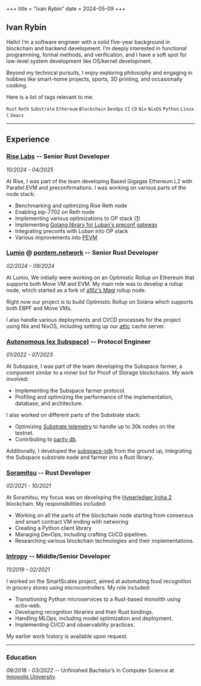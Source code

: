 +++
title = "Ivan Rybin"
date = 2024-05-09
+++

## Ivan Rybin

Hello! I’m a software engineer with a solid five-year background in blockchain and backend development.
I’m deeply interested in functional programming, formal methods, and verification, and I have a soft
spot for low-level system development like OS/kernel development.

Beyond my technical pursuits, I enjoy exploring philosophy and engaging in hobbies like smart-home
projects, sports, 3D printing, and occasionally cooking.

Here is a list of tags relevant to me:

`Rust` `Reth` `Substrate` `Ethereum` `Blockchain` `DevOps` `CI` `CD` `Nix` `NixOS` `Python` `Linux` `C` `Emacs`

______________________________________________________________________

## Experience

### [Rise Labs](https://www.riselabs.xyz/) -- Senior Rust Developer

*10/2024 - 04/2025*

At Rise, I was part of the team developing Based Gigagas Ethereum L2 with Parallel EVM and preconfirmations. I was working on various parts of
the node stack:

- Benchmarking and optimizing Rise Reth node
- Enabling eip-7702 on Reth node
- Implementing various optimizations to OP stack ([1](https://github.com/ethereum-optimism/optimism/pull/13139))
- Implementing [Golang library for Luban's preconf gateway](https://github.com/risechain/luban-api)
- Integrating preconfs with Luban into OP stack
- Various improvements into [PEVM](https://github.com/risechain/pevm)

### [Lumio](https://lumio.io/) @ [pontem.network](http://pontem.network) -- Senior Rust Developer

*02/2024 - 09/2024*

At Lumio, We initially were working on an Optimistic Rollup on Ethereum that supports both
Move VM and EVM. My main role was to develop a rollup node, which started as a fork of
[a16z's Magi][magi] rollup node.

Right now our project is to build Optimistic Rollup on Solana which supports both EBPF and Move VMs.

I also handle various deployments and CI/CD processes for the project using Nix and
NixOS, including setting up our [attic] cache server.

### [Autonomous (ex Subspace)](https://www.autonomys.xyz) -- Protocol Engineer

*01/2022 - 07/2023*

At Subspace, I was part of the team developing the Subspace farmer, a component similar
to a miner but for Proof of Storage blockchains. My work involved:

- Implementing the Subspace farmer protocol.
- Profiling and optimizing the performance of the implementation, database, and architecture.

I also worked on different parts of the Substrate stack:

- Optimizing [Substrate telemetry](https://github.com/subspace/substrate-telemetry/) to handle up to 30k nodes on the testnet.
- Contributing to [parity db](https://github.com/paritytech/parity-db).

Additionally, I developed the [subspace-sdk](https://github.com/subspace/subspace-pulsar-sdk) from the ground up, integrating the Subspace substrate node and farmer into a Rust library.

### [Soramitsu](https://soramitsu.co.jp) -- Rust Developer

*02/2021 - 10/2021*

At Soramitsu, my focus was on developing the [Hyperledger Iroha 2][iroha2] blockchain. My responsibilities included:

- Working on all the parts of the blockchain node starting from consensus and smart contract VM ending with networing
- Creating a Python client library
- Managing DevOps, including crafting CI/CD pipelines.
- Researching various blockchain technologies and their implementations.

### [Intropy](https://intropy-tech.ru) -- Middle/Senior Developer

*11/2019 - 02/2021*

I worked on the SmartScales project, aimed at automating food recognition in grocery
stores using microcontrollers. My role included:

- Transitioning Python microservices to a Rust-based monolith using actix-web.
- Developing recognition libraries and their Rust bindings.
- Handling MLOps, including model optimization and deployment.
- Implementing CI/CD and observability practices.

My earlier work history is available upon request.

______________________________________________________________________

### Education

*09/2018 - 03/2022* -- Unfinished Bachelor’s in Computer Science at [Innopolis University](https://innopolis.university/).

[attic]: https://github.com/zhaofengli/attic
[iroha2]: https://hyperledger.github.io/iroha-2-docs/
[magi]: https://github.com/a16z/magi
